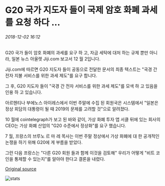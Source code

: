 # G20 국가 지도자 들이 국제 암호 화폐 과세를 요청 하다 ...

###### 2018-12-02 16:12

G20 국가 들이 암호 화폐의 과세를 요구 하 고, 자금 세탁에 대처 하는 규제 뿐만 아니라, 일본 뉴스 아울렛 Jiji.com 보고서 12 월 2입니다.

Jiji.com에 따르면 G20 지도자 들이 공동으로 전달한 문서의 최종 텍스트는 "국경 간 전자 지불 서비스를 위한 과세 제도"를 요구 합니다.

그 후, G20 지도자 들이 "국경 간 전자 서비스를 위한 과세 제도"를 모색 하 고 있음을 인용 하 고 있습니다.

아르헨티나 부에노스 아이레스에서 이번 주말에 수집 된 회원국은 시스템에서 "일본은 정상 회담의 대통령이 될 때 2019의 문제를 고려할 것"으로 알려졌다.

10 월에 cointelegraph가 보고 된 바와 같이, 가상 화폐 투자 앱 서클 뒤에 있는 회사의 CEO는 가상 화폐 산업의 "G20 수준에서 정상화"를 요구 했습니다.

7 월, 프랑스의 브루노 르 마 레 목사는 이번 주말 정상에서 가상 화폐에 대 한 공개적인 논쟁을 하기 위해 G20에 게 부름을 받았다.

그런 다음 프랑스는 "다른 G20 회원 들과 함께 이것을 검토해" 우리가 어떻게 "비트 코인을 통제할 수 있는지"를 알아야 한다고 결론을 내렸다.

[Original source](https://cointelegraph.com/news/g20-country-leaders-call-for-international-cryptocurrency-taxation)

![stats](https://c.statcounter.com/11760860/0/a89fa40b/1/ "stats")